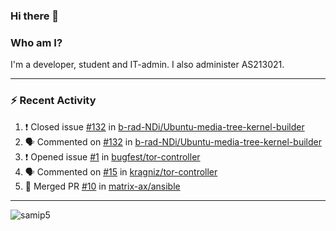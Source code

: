 ### Hi there 👋

### Who am I?
I'm a developer, student and IT-admin. I also administer AS213021.

---
### :zap: Recent Activity
<!--START_SECTION:activity-->
1. ❗️ Closed issue [#132](https://github.com/b-rad-NDi/Ubuntu-media-tree-kernel-builder/issues/132) in [b-rad-NDi/Ubuntu-media-tree-kernel-builder](https://github.com/b-rad-NDi/Ubuntu-media-tree-kernel-builder)
2. 🗣 Commented on [#132](https://github.com/b-rad-NDi/Ubuntu-media-tree-kernel-builder/issues/132) in [b-rad-NDi/Ubuntu-media-tree-kernel-builder](https://github.com/b-rad-NDi/Ubuntu-media-tree-kernel-builder)
3. ❗️ Opened issue [#1](https://github.com/bugfest/tor-controller/issues/1) in [bugfest/tor-controller](https://github.com/bugfest/tor-controller)
4. 🗣 Commented on [#15](https://github.com/kragniz/tor-controller/issues/15) in [kragniz/tor-controller](https://github.com/kragniz/tor-controller)
5. 🎉 Merged PR [#10](https://github.com/matrix-ax/ansible/pull/10) in [matrix-ax/ansible](https://github.com/matrix-ax/ansible)
<!--END_SECTION:activity-->
---

<img align="center" src="https://github-readme-stats.vercel.app/api?username=samip5&show_icons=true" alt="samip5" />
